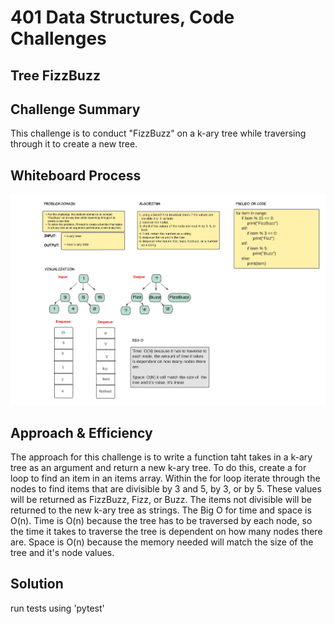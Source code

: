 # 401 Data Structures, Code Challenges

## Tree FizzBuzz

## Challenge Summary

This challenge is to conduct "FizzBuzz" on a k-ary tree while traversing through it to create a new tree.

## Whiteboard Process

![Whiteboard image](./tree-fizz-buzz.png)

## Approach & Efficiency

The approach for this challenge is to write a function taht takes in a k-ary tree as an argument and return a new k-ary tree. To do this, create a for loop to find an item in an items array. Within the for loop iterate through the nodes to find items that are divisible by 3 and 5, by 3, or by 5. These values will be returned as FizzBuzz, Fizz, or Buzz. The items not divisible will be returned to the new k-ary tree as strings. The Big O for time and space is O(n). Time is O(n) because the tree has to be traversed by each node, so the time it takes to traverse the tree is dependent on how many nodes there are. Space is O(n) because the memory needed will match the size of the tree and it's node values.

## Solution

run tests using 'pytest'
